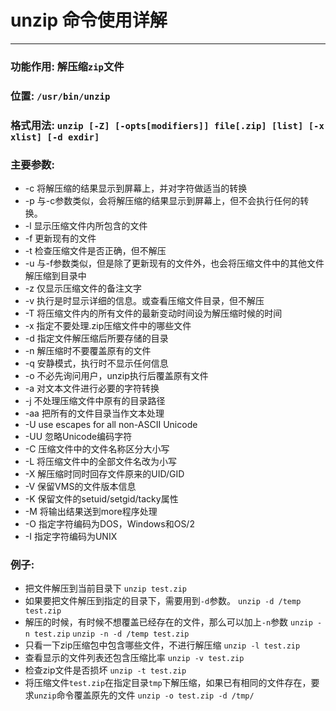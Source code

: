 # unzip 命令使用详解
---
### 功能作用: 解压缩`zip`文件
### 位置: `/usr/bin/unzip`
### 格式用法: `unzip [-Z] [-opts[modifiers]] file[.zip] [list] [-x xlist] [-d exdir]`

### 主要参数:
- -c 将解压缩的结果显示到屏幕上，并对字符做适当的转换
- -p 与-c参数类似，会将解压缩的结果显示到屏幕上，但不会执行任何的转换。
- -l 显示压缩文件内所包含的文件
- -f 更新现有的文件
- -t 检查压缩文件是否正确，但不解压
- -u 与-f参数类似，但是除了更新现有的文件外，也会将压缩文件中的其他文件解压缩到目录中
- -z 仅显示压缩文件的备注文字
- -v 执行是时显示详细的信息。或查看压缩文件目录，但不解压
- -T 将压缩文件内的所有文件的最新变动时间设为解压缩时候的时间
- -x 指定不要处理.zip压缩文件中的哪些文件
- -d 指定文件解压缩后所要存储的目录
- -n 解压缩时不要覆盖原有的文件
- -q 安静模式，执行时不显示任何信息
- -o 不必先询问用户，unzip执行后覆盖原有文件
- -a 对文本文件进行必要的字符转换
- -j 不处理压缩文件中原有的目录路径
- -aa 把所有的文件目录当作文本处理
- -U use escapes for all non-ASCII Unicode
- -UU 忽略Unicode编码字符
- -C 压缩文件中的文件名称区分大小写
- -L 将压缩文件中的全部文件名改为小写
- -X 解压缩时同时回存文件原来的UID/GID
- -V 保留VMS的文件版本信息
- -K 保留文件的setuid/setgid/tacky属性
- -M 将输出结果送到more程序处理
- -O 指定字符编码为DOS，Windows和OS/2
- -I 指定字符编码为UNIX


### 例子:
- 把文件解压到当前目录下 `unzip test.zip`
- 如果要把文件解压到指定的目录下，需要用到`-d`参数。
`unzip -d /temp test.zip`
- 解压的时候，有时候不想覆盖已经存在的文件，那么可以加上`-n`参数
`unzip -n test.zip`
`unzip -n -d /temp test.zip`
- 只看一下zip压缩包中包含哪些文件，不进行解压缩
`unzip -l test.zip`
- 查看显示的文件列表还包含压缩比率
`unzip -v test.zip`
- 检查zip文件是否损坏
`unzip -t test.zip`
- 将压缩文件`test.zip`在指定目录`tmp`下解压缩，如果已有相同的文件存在，要求`unzip`命令覆盖原先的文件
`unzip -o test.zip -d /tmp/`
